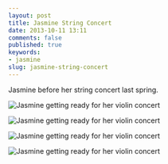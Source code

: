 ```yaml
---
layout: post
title: Jasmine String Concert
date: 2013-10-11 13:11
comments: false
published: true
keywords:
- jasmine
slug: jasmine-string-concert
---
```

Jasmine before her string concert last spring.

![Jasmine getting ready for her violin concert](http://media.eick.us/media/photographs/2013/2013-06-05/jasmine-string-concert-2013-06-05-at-17-38-32.jpg)

![Jasmine getting ready for her violin concert](http://media.eick.us/media/photographs/2013/2013-06-05/jasmine-string-concert-2013-06-05-at-17-38-47.jpg)

![Jasmine getting ready for her violin concert](http://media.eick.us/media/photographs/2013/2013-06-05/jasmine-string-concert-2013-06-05-at-17-39-10.jpg)

![Jasmine getting ready for her violin concert](http://media.eick.us/media/photographs/2013/2013-06-05/jasmine-string-concert-2013-06-05-at-17-40-13.jpg)

